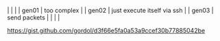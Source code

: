 |       |                             |
| gen01 | too complex                 |
| gen02 | just execute itself via ssh |
| gen03 | send packets                |
|       |                             |

https://gist.github.com/gordol/d3f66e5fa0a53a9ccef30b77885042be
